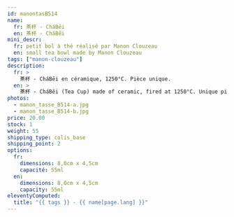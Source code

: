 ```yaml
---
id: manontasB514
name:
  fr: 茶杯 - CháBēi
  en: 茶杯 - CháBēi
mini_descr:
  fr: petit bol à thé réalisé par Manon Clouzeau
  en: small tea bowl made by Manon Clouzeau
tags: ["manon-clouzeau"]
description:
  fr: >
    茶杯 - CháBēi en céramique, 1250°C. Pièce unique.
  en: >
    茶杯 - CháBēi (Tea Cup) made of ceramic, fired at 1250°C. Unique piece.
photos:
  - manon_tasse_B514-a.jpg
  - manon_tasse_B514-b.jpg
price: 20.00
stock: 1
weight: 55
shipping_type: colis_base
shipping_point: 2
options:
  fr:
    dimensions: 8,0cm x 4,5cm
    capacité: 55ml
  en:
    dimensions: 8,0cm x 4,5cm
    capacity: 55ml
eleventyComputed:
  title: "{{ tags }} - {{ name[page.lang] }}"
---
```

